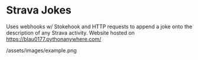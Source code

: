 # Strava Jokes

Uses webhooks w/ Stokehook and HTTP requests to append a joke onto the description of any Strava activity. Website hosted on https://blau0177.pythonanywhere.com/

/assets/images/example.png
